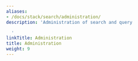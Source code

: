 ```yaml
---
aliases:
- /docs/stack/search/administration/
description: 'Administration of search and query

  '
linkTitle: Administration
title: Administration
weight: 9
---
```


